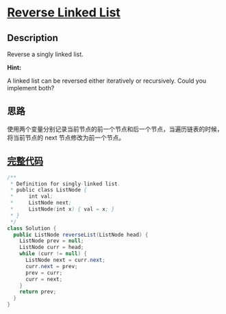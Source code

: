 # [Reverse Linked List][title]

## Description

Reverse a singly linked list.

**Hint:**

A linked list can be reversed either iteratively or recursively. Could you implement both?

## 思路

使用两个变量分别记录当前节点的前一个节点和后一个节点，当遍历链表的时候，将当前节点的 next 节点修改为前一个节点。

## [完整代码][src]

```java
/**
 * Definition for singly-linked list.
 * public class ListNode {
 *     int val;
 *     ListNode next;
 *     ListNode(int x) { val = x; }
 * }
 */
class Solution {
  public ListNode reverseList(ListNode head) {
    ListNode prev = null;
    ListNode curr = head;
    while (curr != null) {
      ListNode next = curr.next;
      curr.next = prev;
      prev = curr;
      curr = next;
    }
    return prev;
  }
}
```

[title]: https://leetcode.com/problems/reverse-linked-list
[src]: https://github.com/andavid/leetcode-java/blob/master/src/com/andavid/leetcode/_206/Solution.java
